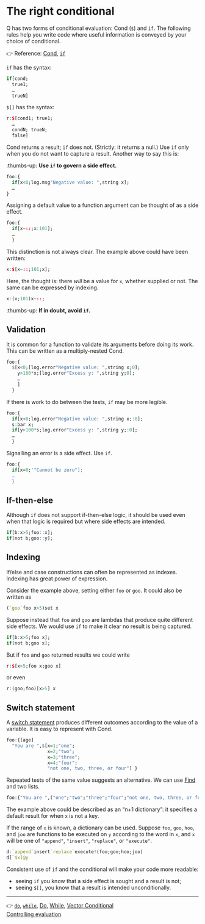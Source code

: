 The right conditional
=====================


Q has two forms of conditional evaluation: Cond (`$`) and `if`. The following rules help you write code where useful information is conveyed by your choice of conditional.

:point_right:
Reference: [Cond](https://code.kx.com/q/ref/cond.md),
[`if`](https://code.kx.com/q/ref/if.md)

`if` has the syntax:

```q
if[cond;
  true1;
  …
  trueN]
```

`$[]` has the syntax:

```q
r:$[cond1; true1;
  …
  condN; trueN;
  false]
```

Cond returns a result; `if` does not. (Strictly: it returns a null.) Use `if` only when you do not want to capture a result. Another way to say this is:

:thumbs-up: **Use `if` to govern a side effect.**

```q
foo:{
  if[x<0;log.msg"Negative value: ",string x];
  …
}
```

Assigning a default value to a function argument can be thought of as a side effect.

```q
foo:{
  if[x~::;x:101];
  …
  }
```

This distinction is not always clear. The example above could have been written:

```q
x:$[x~::;101;x];
```

Here, the thought is: there _will_ be a value for `x`, whether supplied or not. The same can be expressed by indexing. 

```q
x:(x;101)x~::;
```

:thumbs-up: **If in doubt, avoid `if`.**


Validation
----------
It is common for a function to validate its arguments before doing its work. 
This can be written as a multiply-nested Cond. 

```q
foo:{
  $[x<0;[log.error"Negative value: ",string x;0];
    y>100*x;[log.error"Excess y: ",string y;0];
    …
    ]
  }
```

If there is work to do between the tests, `if` may be more legible. 

```q
foo:{
  if[x<0;log.error"Negative value: ",string x;:0];
  s:bar x;
  if[y>100*s;log.error"Excess y: ",string y;:0];
  …
  }
```

Signalling an error is a side effect. Use `if`.

```q
foo:{
  if[x=0;'"Cannot be zero"];
  …
  }
```


If-then-else
------------
Although `if` does not support if-then-else logic, it should be used even when that logic is required but where side effects are intended. 

```q
if[b:x>5;foo::x];
if[not b;goo::y];
```


Indexing
--------
If/else and case constructions can often be represented as indexes.
Indexing has great power of expression. 

Consider the example above, setting either `foo` or `goo`.
It could also be written as

```q
(`goo`foo x>5)set x
```

Suppose instead that `foo` and `goo` are lambdas that produce quite different side effects. We would use `if` to make it clear no result is being captured.

```q
if[b:x>5;foo x];
if[not b;goo x];
```

But if `foo` and `goo` returned results we could write

```q
r:$[x>5;foo x;goo x]
```

or even 

```q
r:(goo;foo)[x>5] x
```


Switch statement
----------------
A [switch statement](https://en.wikipedia.org/wiki/Switch_statement "Wikipedia") produces different outcomes according to the value of a variable. It is easy to represent with Cond.

```q
foo:{[age]
  "You are ",$[x=1;"one";
               x=2;"two";
               x=3;"three";
               x=4;"four";
               "not one, two, three, or four"] }
```

Repeated tests of the same value suggests an alternative. 
We can use [Find](https://code.kx.com/q/ref/find.md) and two lists. 

```q
foo:{"You are ",("one";"two";"three";"four";"not one, two, three, or four")1 2 3 4?x}
```

The example above could be described as an “n+1 dictionary”: it specifies a default result for when `x` is not a key. 

If the range of `x` is known, a dictionary can be used. 
Suppose `foo`, `goo`, `hoo`, and `joo` are functions to be executed on `y` according to the word in `x`, and `x` will be one of `"append"`, `"insert"`, `"replace"`, or `"execute"`.

```q
d:`append`insert`replace`execute!(foo;goo;hoo;joo)
d[`$x]@y
```


Consistent use of `if` and the conditional will make your code more readable: 

-   seeing `if` you know that a side effect is sought and a result is not; 
-   seeing `$[]`, you know that a result is intended unconditionally.

---

:point_right:
[`do`](https://code.kx.com/q/ref/do.md), 
[`while`](https://code.kx.com/q/ref/while.md), 
[Do](https://code.kx.com/q/ref/accumulators.md#do),
[While](https://code.kx.com/q/ref/accumulators.md#while),
[Vector Conditional](https://code.kx.com/q/ref/vector-conditional.md)<br>
[Controlling evaluation](https://code.kx.com/q/basics/control.md)



